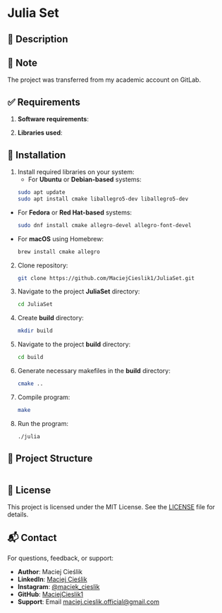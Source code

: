 # Julia Set


## 📜 Description


## 📝 Note

The project was transferred from my academic account on GitLab.

## ✅ Requirements

1. **Software requirements**:


2. **Libraries used**:


## 💾 Installation

1. Install required libraries on your system:
   - For **Ubuntu** or **Debian-based** systems:
    ```sh
    sudo apt update
    sudo apt install cmake liballegro5-dev liballegro5-dev
    ```
  - For **Fedora** or **Red Hat-based** systems:
    ```sh
    sudo dnf install cmake allegro-devel allegro-font-devel
    ```
  - For **macOS** using Homebrew:
    ```sh
    brew install cmake allegro
    ```

2. Clone repository:
   ```sh
   git clone https://github.com/MaciejCieslik1/JuliaSet.git
   ```
    
4. Navigate to the project **JuliaSet** directory:
    ```sh
    cd JuliaSet
    ```
    
5. Create **build** directory:
    ```sh
    mkdir build
    ```
    
6. Navigate to the project **build** directory:
    ```sh
    cd build
    ```
    
7. Generate necessary makefiles in the **build** directory:
    ```sh
    cmake ..
    ```

7. Compile program:
    ```sh
    make
    ```

9. Run the program:
    ```sh
    ./julia
    ```

## 📁 Project Structure

```bash

```

## 📜 License
This project is licensed under the MIT License. See the [LICENSE](https://github.com/MaciejCieslik1/ShipsGame/blob/master/LICENCE) file for details.

## 📬 Contact
For questions, feedback, or support:
- **Author**: Maciej Cieślik
- **LinkedIn**: [Maciej Cieślik](https://www.linkedin.com/in/maciej-cie%C5%9Blik-1ab60a290/)
- **Instagram**: [@maciek_cieslik](https://www.instagram.com/maciek_cieslik)
- **GitHub**: [MaciejCieslik1](https://github.com/MaciejCieslik1)
- **Support**: Email [maciej.cieslik.official@gmail.com](mailto:maciej.cieslik.official@gmail.com)
